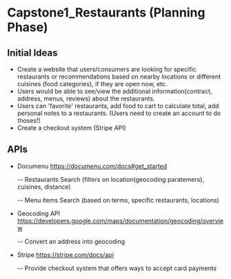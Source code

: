 # Capstone1_Restaurants (Planning Phase)

## Initial Ideas

- Create a website that users/consumers are looking for specific restaurants or recommendations based on nearby
locations or different cuisines (food categories), if they are open now, etc.
- Users would be able to see/view the additional information(contract, address, menus, reviews) about the restaurants. 
- Users can 'favorite' restaurants, add food to cart to calculate total, add personal notes to a restaurants. (Users need
to create an account to do thoses!)
- Create a checkout system (Stripe API)

## APIs

- Documenu https://documenu.com/docs#get_started
  
  -- Restaurants Search (filters on location(geocoding paratemers), cuisines, distance)
  
  -- Menu items Search (based on terms, specific restaurants, locations)

- Geocoding API https://developers.google.com/maps/documentation/geocoding/overview
  
  -- Convert an address into geocoding

- Stripe https://stripe.com/docs/api
  
  -- Provide checkout system that offers ways to accept card payments

